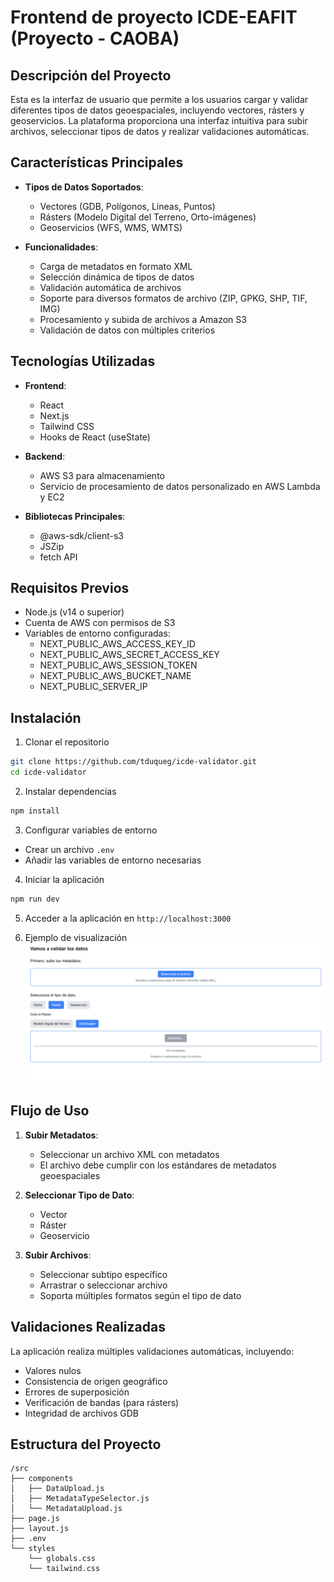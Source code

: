 # Frontend de proyecto ICDE-EAFIT (Proyecto - CAOBA)

## Descripción del Proyecto

Esta es la interfaz de usuario que permite a los usuarios cargar y validar diferentes tipos de datos geoespaciales, incluyendo vectores, rásters y geoservicios. La plataforma proporciona una interfaz intuitiva para subir archivos, seleccionar tipos de datos y realizar validaciones automáticas.

## Características Principales

- **Tipos de Datos Soportados**:

  - Vectores (GDB, Polígonos, Líneas, Puntos)
  - Rásters (Modelo Digital del Terreno, Orto-imágenes)
  - Geoservicios (WFS, WMS, WMTS)

- **Funcionalidades**:
  - Carga de metadatos en formato XML
  - Selección dinámica de tipos de datos
  - Validación automática de archivos
  - Soporte para diversos formatos de archivo (ZIP, GPKG, SHP, TIF, IMG)
  - Procesamiento y subida de archivos a Amazon S3
  - Validación de datos con múltiples criterios

## Tecnologías Utilizadas

- **Frontend**:

  - React
  - Next.js
  - Tailwind CSS
  - Hooks de React (useState)

- **Backend**:

  - AWS S3 para almacenamiento
  - Servicio de procesamiento de datos personalizado en AWS Lambda y EC2

- **Bibliotecas Principales**:
  - @aws-sdk/client-s3
  - JSZip
  - fetch API

## Requisitos Previos

- Node.js (v14 o superior)
- Cuenta de AWS con permisos de S3
- Variables de entorno configuradas:
  - NEXT_PUBLIC_AWS_ACCESS_KEY_ID
  - NEXT_PUBLIC_AWS_SECRET_ACCESS_KEY
  - NEXT_PUBLIC_AWS_SESSION_TOKEN
  - NEXT_PUBLIC_AWS_BUCKET_NAME
  - NEXT_PUBLIC_SERVER_IP

## Instalación

1. Clonar el repositorio

```bash
git clone https://github.com/tduqueg/icde-validator.git
cd icde-validator
```

2. Instalar dependencias

```bash
npm install
```

3. Configurar variables de entorno

- Crear un archivo `.env`
- Añadir las variables de entorno necesarias

4. Iniciar la aplicación

```bash
npm run dev
```

5. Acceder a la aplicación en `http://localhost:3000`

6. Ejemplo de visualización
   ![alt text](images/image.png)

## Flujo de Uso

1. **Subir Metadatos**:

   - Seleccionar un archivo XML con metadatos
   - El archivo debe cumplir con los estándares de metadatos geoespaciales

2. **Seleccionar Tipo de Dato**:

   - Vector
   - Ráster
   - Geoservicio

3. **Subir Archivos**:
   - Seleccionar subtipo específico
   - Arrastrar o seleccionar archivo
   - Soporta múltiples formatos según el tipo de dato

## Validaciones Realizadas

La aplicación realiza múltiples validaciones automáticas, incluyendo:

- Valores nulos
- Consistencia de origen geográfico
- Errores de superposición
- Verificación de bandas (para rásters)
- Integridad de archivos GDB

## Estructura del Proyecto

```
/src
├── components
│   ├── DataUpload.js
│   ├── MetadataTypeSelector.js
│   └── MetadataUpload.js
├── page.js
├── layout.js
├── .env
└── styles
    └── globals.css
    └── tailwind.css

```
